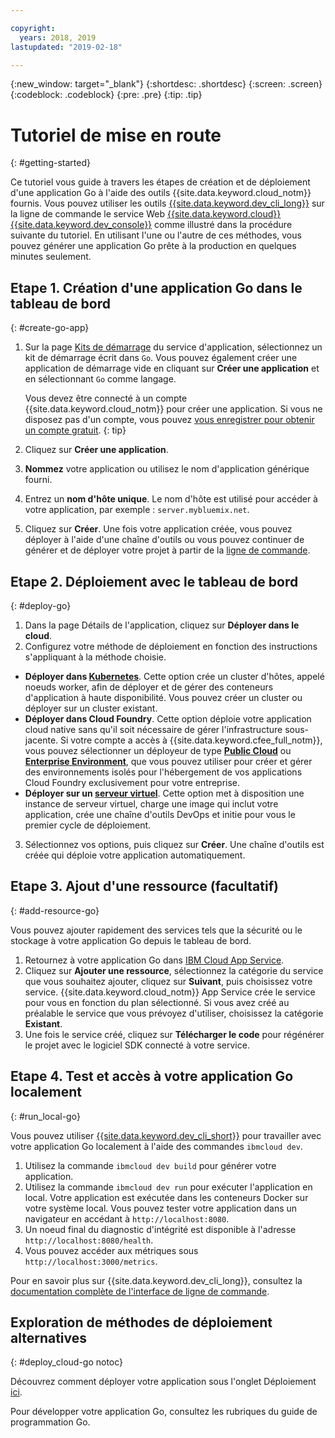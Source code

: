 ```yaml
---

copyright:
  years: 2018, 2019
lastupdated: "2019-02-18"

---
```


{:new_window: target="_blank"}
{:shortdesc: .shortdesc}
{:screen: .screen}
{:codeblock: .codeblock}
{:pre: .pre}
{:tip: .tip}

# Tutoriel de mise en route
{: #getting-started}

Ce tutoriel vous guide à travers les étapes de création et de déploiement d'une application Go à l'aide des outils {{site.data.keyword.cloud_notm}} fournis. Vous pouvez utiliser les outils [{{site.data.keyword.dev_cli_long}}](/docs/cli/index.html#ibmcloud-cli) sur la ligne de commande le service Web [{{site.data.keyword.cloud}} {{site.data.keyword.dev_console}}](https://cloud.ibm.com/developer/appservice/dashboard) comme illustré dans la procédure suivante du tutoriel. En utilisant l'une ou l'autre de ces méthodes, vous pouvez générer une application Go prête à la production en quelques minutes seulement.

## Etape 1. Création d'une application Go dans le tableau de bord
{: #create-go-app}

1. Sur la page [Kits de démarrage](https://cloud.ibm.com/developer/appservice/starter-kits) du service d'application, sélectionnez un kit de démarrage écrit dans `Go`. Vous pouvez également créer une application de démarrage vide en cliquant sur **Créer une application** et en sélectionnant `Go` comme langage.

    Vous devez être connecté à un compte {{site.data.keyword.cloud_notm}} pour créer une application. Si vous ne disposez pas d'un compte, vous pouvez [vous enregistrer pour obtenir un compte gratuit](https://cloud.ibm.com/registration).
    {: tip}

3. Cliquez sur **Créer une application**.
4. **Nommez** votre application ou utilisez le nom d'application générique fourni.
5. Entrez un **nom d'hôte unique**. Le nom d'hôte est utilisé pour accéder à votre application, par exemple : `server.mybluemix.net`.
6. Cliquez sur **Créer**. Une fois votre application créée, vous pouvez déployer à l'aide d'une chaîne d'outils ou vous pouvez continuer de générer et de déployer votre projet à partir de la [ligne de commande](/docs/cli/index.html#ibmcloud-cli).

## Etape 2. Déploiement avec le tableau de bord
{: #deploy-go}

1. Dans la page Détails de l'application, cliquez sur **Déployer dans le cloud**.
2. Configurez votre méthode de déploiement en fonction des instructions s'appliquant à la méthode choisie.
  * **Déployer dans [Kubernetes](/docs/apps/deploying/containers.html#containers)**. Cette option crée un cluster d'hôtes, appelé noeuds worker, afin de déployer et de gérer des conteneurs d'application à haute disponibilité. Vous pouvez créer un cluster ou déployer sur un cluster existant.
  * **Déployer dans Cloud Foundry**. Cette option déploie votre application cloud native sans qu'il soit nécessaire de gérer l'infrastructure sous-jacente. Si votre compte a accès à {{site.data.keyword.cfee_full_notm}}, vous pouvez sélectionner un déployeur de type **[Public Cloud](/docs/cloud-foundry-public/about-cf.html#about-cf)** ou **[Enterprise Environment](/docs/cloud-foundry-public/cfee.html#cfee)**, que vous pouvez utiliser pour créer et gérer des environnements isolés pour l'hébergement de vos applications Cloud Foundry exclusivement pour votre entreprise.
  * **Déployer sur un [serveur virtuel](/docs/apps/vsi-deploy.html#vsi-deploy)**. Cette option met à disposition une instance de serveur virtuel, charge une image qui inclut votre application, crée une chaîne d'outils DevOps et initie pour vous le premier cycle de déploiement.

3. Sélectionnez vos options, puis cliquez sur **Créer**. Une chaîne d'outils est créée qui déploie votre application automatiquement.

## Etape 3. Ajout d'une ressource (facultatif)
{: #add-resource-go}

Vous pouvez ajouter rapidement des services tels que la sécurité ou le stockage à votre application Go depuis le tableau de bord.

1. Retournez à votre application Go dans [IBM Cloud App Service](https://cloud.ibm.com/developer/appservice/dashboard).
2. Cliquez sur **Ajouter une ressource**, sélectionnez la catégorie du service que vous souhaitez ajouter, cliquez sur **Suivant**, puis choisissez votre service. {{site.data.keyword.cloud_notm}} App Service crée le service pour vous en fonction du plan sélectionné. Si vous avez créé au préalable le service que vous prévoyez d'utiliser, choisissez la catégorie **Existant**.
3. Une fois le service créé, cliquez sur **Télécharger le code** pour régénérer le projet avec le logiciel SDK connecté à votre service.

## Etape 4. Test et accès à votre application Go localement
{: #run_local-go}

Vous pouvez utiliser [{{site.data.keyword.dev_cli_short}}](/docs/cli/index.html#ibmcloud-cli) pour travailler avec votre application Go localement à l'aide des commandes `ibmcloud dev`.

1. Utilisez la commande `ibmcloud dev build` pour générer votre application.
2. Utilisez la commande `ibmcloud dev run` pour exécuter l'application en local. Votre application est exécutée dans les conteneurs Docker sur votre système local. Vous pouvez tester votre application dans un navigateur en accédant à `http://localhost:8080`.
3. Un noeud final du diagnostic d'intégrité est disponible à l'adresse `http://localhost:8080/health`.
4. Vous pouvez accéder aux métriques sous `http://localhost:3000/metrics`.

Pour en savoir plus sur {{site.data.keyword.dev_cli_long}}, consultez la [documentation complète de l'interface de ligne de commande](/docs/cli/index.html#ibmcloud-cli).

## Exploration de méthodes de déploiement alternatives
{: #deploy_cloud-go notoc}

Découvrez comment déployer votre application sous l'onglet Déploiement [ici](/docs/go/deploying_apps.html). 

Pour développer votre application Go, consultez les rubriques du guide de programmation Go.
